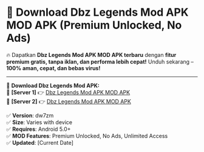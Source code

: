 # 🚀 Download Dbz Legends Mod APK MOD APK (Premium Unlocked, No Ads)  

🔥 Dapatkan **Dbz Legends Mod APK MOD APK terbaru** dengan **fitur premium gratis, tanpa iklan, dan performa lebih cepat!** Unduh sekarang – **100% aman, cepat, dan bebas virus!**  

---


🔽 **Download Dbz Legends Mod APK:**  
🔹 **[Server 1]** 👉 [Dbz Legends Mod APK MOD APK](https://apkcomod.com?title=Dbz_Legends_Mod_APK)  
🔹 **[Server 2]** 👉 [Dbz Legends Mod APK MOD APK](https://apkcomod.com?title=Dbz_Legends_Mod_APK)  


✅ **Version**: dw7zm  
✅ **Size**: Varies with device  
✅ **Requires**: Android 5.0+  
✅ **MOD Features**: Premium Unlocked, No Ads, Unlimited Access  
✅ **Updated**: [Current Date]  